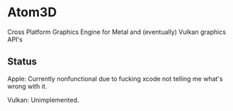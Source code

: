 # Atom3D
Cross Platform Graphics Engine for Metal and (eventually) Vulkan graphics API's

## Status
Apple: Currently nonfunctional due to fucking xcode not telling me what's wrong with it.

Vulkan: Unimplemented.
